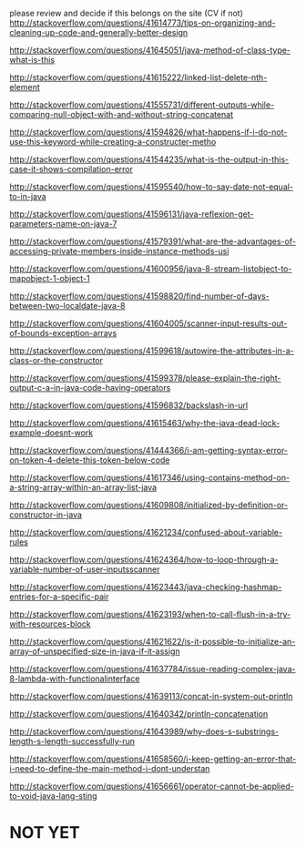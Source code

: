 please review and decide if this belongs on the site (CV if not) http://stackoverflow.com/questions/41614773/tips-on-organizing-and-cleaning-up-code-and-generally-better-design

http://stackoverflow.com/questions/41645051/java-method-of-class-type-what-is-this

http://stackoverflow.com/questions/41615222/linked-list-delete-nth-element

http://stackoverflow.com/questions/41555731/different-outputs-while-comparing-null-object-with-and-without-string-concatenat

http://stackoverflow.com/questions/41594826/what-happens-if-i-do-not-use-this-keyword-while-creating-a-constructer-metho

http://stackoverflow.com/questions/41544235/what-is-the-output-in-this-case-it-shows-compilation-error

http://stackoverflow.com/questions/41595540/how-to-say-date-not-equal-to-in-java

http://stackoverflow.com/questions/41596131/java-reflexion-get-parameters-name-on-java-7

http://stackoverflow.com/questions/41579391/what-are-the-advantages-of-accessing-private-members-inside-instance-methods-usi

http://stackoverflow.com/questions/41600956/java-8-stream-listobject-to-mapobject-1-object-1

http://stackoverflow.com/questions/41598820/find-number-of-days-between-two-localdate-java-8

http://stackoverflow.com/questions/41604005/scanner-input-results-out-of-bounds-exception-arrays

http://stackoverflow.com/questions/41599618/autowire-the-attributes-in-a-class-or-the-constructor

http://stackoverflow.com/questions/41599378/please-explain-the-right-output-c-a-in-java-code-having-operators

http://stackoverflow.com/questions/41596832/backslash-in-url

http://stackoverflow.com/questions/41615463/why-the-java-dead-lock-example-doesnt-work

http://stackoverflow.com/questions/41444366/i-am-getting-syntax-error-on-token-4-delete-this-token-below-code

http://stackoverflow.com/questions/41617346/using-contains-method-on-a-string-array-within-an-array-list-java

http://stackoverflow.com/questions/41609808/initialized-by-definition-or-constructor-in-java

http://stackoverflow.com/questions/41621234/confused-about-variable-rules

http://stackoverflow.com/questions/41624364/how-to-loop-through-a-variable-number-of-user-inputsscanner

http://stackoverflow.com/questions/41623443/java-checking-hashmap-entries-for-a-specific-pair

http://stackoverflow.com/questions/41623193/when-to-call-flush-in-a-try-with-resources-block

http://stackoverflow.com/questions/41621622/is-it-possible-to-initialize-an-array-of-unspecified-size-in-java-if-it-assign

http://stackoverflow.com/questions/41637784/issue-reading-complex-java-8-lambda-with-functionalinterface

http://stackoverflow.com/questions/41639113/concat-in-system-out-println

http://stackoverflow.com/questions/41640342/println-concatenation

http://stackoverflow.com/questions/41643989/why-does-s-substrings-length-s-length-successfully-run

http://stackoverflow.com/questions/41658560/i-keep-getting-an-error-that-i-need-to-define-the-main-method-i-dont-understan

http://stackoverflow.com/questions/41656661/operator-cannot-be-applied-to-void-java-lang-sting

NOT YET
=====

